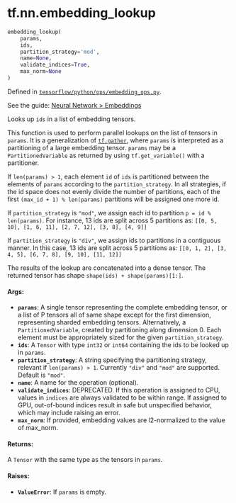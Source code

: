 <div itemscope itemtype="http://developers.google.com/ReferenceObject">
<meta itemprop="name" content="tf.nn.embedding_lookup" />
</div>

# tf.nn.embedding_lookup

``` python
embedding_lookup(
    params,
    ids,
    partition_strategy='mod',
    name=None,
    validate_indices=True,
    max_norm=None
)
```



Defined in [`tensorflow/python/ops/embedding_ops.py`](https://www.tensorflow.org/code/tensorflow/python/ops/embedding_ops.py).

See the guide: [Neural Network > Embeddings](../../../../api_guides/python/nn.md#Embeddings)

Looks up `ids` in a list of embedding tensors.

This function is used to perform parallel lookups on the list of
tensors in `params`.  It is a generalization of
[`tf.gather`](../../tf/gather.md), where `params` is
interpreted as a partitioning of a large embedding tensor.  `params` may be
a `PartitionedVariable` as returned by using `tf.get_variable()` with a
partitioner.

If `len(params) > 1`, each element `id` of `ids` is partitioned between
the elements of `params` according to the `partition_strategy`.
In all strategies, if the id space does not evenly divide the number of
partitions, each of the first `(max_id + 1) % len(params)` partitions will
be assigned one more id.

If `partition_strategy` is `"mod"`, we assign each id to partition
`p = id % len(params)`. For instance,
13 ids are split across 5 partitions as:
`[[0, 5, 10], [1, 6, 11], [2, 7, 12], [3, 8], [4, 9]]`

If `partition_strategy` is `"div"`, we assign ids to partitions in a
contiguous manner. In this case, 13 ids are split across 5 partitions as:
`[[0, 1, 2], [3, 4, 5], [6, 7, 8], [9, 10], [11, 12]]`

The results of the lookup are concatenated into a dense
tensor. The returned tensor has shape `shape(ids) + shape(params)[1:]`.

#### Args:

* <b>`params`</b>: A single tensor representing the complete embedding tensor,
    or a list of P tensors all of same shape except for the first dimension,
    representing sharded embedding tensors.  Alternatively, a
    `PartitionedVariable`, created by partitioning along dimension 0. Each
    element must be appropriately sized for the given `partition_strategy`.
* <b>`ids`</b>: A `Tensor` with type `int32` or `int64` containing the ids to be looked
    up in `params`.
* <b>`partition_strategy`</b>: A string specifying the partitioning strategy, relevant
    if `len(params) > 1`. Currently `"div"` and `"mod"` are supported. Default
    is `"mod"`.
* <b>`name`</b>: A name for the operation (optional).
* <b>`validate_indices`</b>: DEPRECATED. If this operation is assigned to CPU, values
    in `indices` are always validated to be within range.  If assigned to GPU,
    out-of-bound indices result in safe but unspecified behavior, which may
    include raising an error.
* <b>`max_norm`</b>: If provided, embedding values are l2-normalized to the value of
    max_norm.


#### Returns:

  A `Tensor` with the same type as the tensors in `params`.


#### Raises:

* <b>`ValueError`</b>: If `params` is empty.